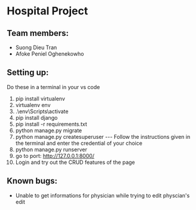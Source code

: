 # Hospital Project

## Team members:
* Suong Dieu Tran
* Afoke Peniel Oghenekowho

## Setting up:
Do these in a terminal in your vs code
1. pip install virtualenv
2. virtualenv env
3. .\env\Scripts\activate
4. pip install django
5. pip install -r requirements.txt
6. python manage.py migrate
7. python manage.py createsuperuser --- Follow the instructions given in the terminal and enter the credential of your choice
8. python manage.py runserver
9. go to port: http://127.0.0.1:8000/ 
9. Login and try out the CRUD features of the page

## Known bugs:
* Unable to get informations for physician while trying to edit physcian's edit